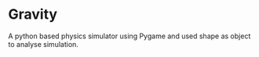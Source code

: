 # Gravity
A python based physics simulator
using Pygame and used shape as object to analyse simulation.
